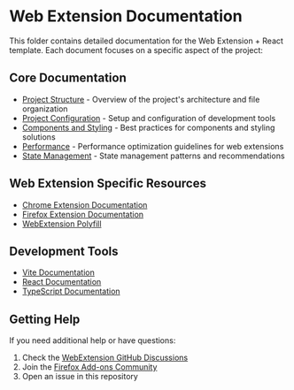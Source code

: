 # Web Extension Documentation

This folder contains detailed documentation for the Web Extension + React template. Each document focuses on a specific aspect of the project:

## Core Documentation

- [Project Structure](./PROJECT_STRUCTURE.md) - Overview of the project's architecture and file organization
- [Project Configuration](./PROJECT_CONFIGURATION.md) - Setup and configuration of development tools
- [Components and Styling](./COMPONENTS_AND_STYLING.md) - Best practices for components and styling solutions
- [Performance](./PERFORMANCE.md) - Performance optimization guidelines for web extensions
- [State Management](./STATE_MANAGEMENT.md) - State management patterns and recommendations

## Web Extension Specific Resources

- [Chrome Extension Documentation](https://developer.chrome.com/docs/extensions/)
- [Firefox Extension Documentation](https://developer.mozilla.org/en-US/docs/Mozilla/Add-ons/WebExtensions)
- [WebExtension Polyfill](https://github.com/mozilla/webextension-polyfill)

## Development Tools

- [Vite Documentation](https://vitejs.dev/guide/)
- [React Documentation](https://reactjs.org/docs/getting-started.html)
- [TypeScript Documentation](https://www.typescriptlang.org/docs/)

## Getting Help

If you need additional help or have questions:

1. Check the [WebExtension GitHub Discussions](https://github.com/mozilla/webextension-polyfill/discussions)
2. Join the [Firefox Add-ons Community](https://discourse.mozilla.org/c/add-ons/)
3. Open an issue in this repository
